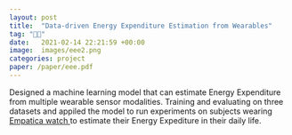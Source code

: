 ```yaml
---
layout: post
title:  "Data-driven Energy Expenditure Estimation from Wearables"
tag: "🤖🚶"
date:   2021-02-14 22:21:59 +00:00
image:  images/eee2.png
categories: project
paper: /paper/eee.pdf
---
```

Designed a machine learning model that can estimate Energy Expenditure from multiple wearable sensor
modalities.
Training and evaluating on three datasets and appiled the model to run experiments on subjects wearing
<a href="https://www.empatica.com/embraceplus/"> Empatica watch </a> to estimate their Energy Expediture in their daily life.